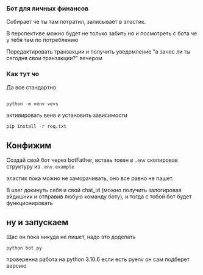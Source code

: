 ### Бот для личных финансов

Собирает че ты там потратил, записывает в эластик. 

В перспективе можно будет не только забить но и посмотреть с бота че у тебя там по потреблению

Поредактировать транзакции и получить уведомление "а занес ли ты сегодня свои транзакции?" вечером


### Как тут чо

Да все стандартно

```python

python -m venv vevs

```

активировать венв и установить зависимости

```python
pip install -r req.txt

```

## Конфижим

Создай свой бот через botFather, вставь токен в `.env` скопировав структуру из `.env.example`

эластик пока можно не заморачивать, оно все равно не пашет.

В user докинуть себя и свой chat_id (можно получить залогировав айдишник и отправив любую команду боту), и тогда с тобой бот будет функционировать


## ну и запускаем

Щас он пока никуда не пишет, надо это доделать

```
python bot.py
```

проверенна работа на python 3.10.6 если есть pyenv он сам подберет версию

